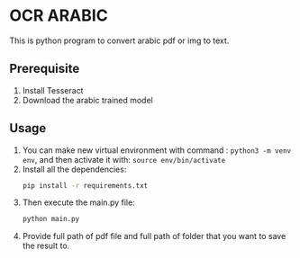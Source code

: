 # OCR ARABIC

This is python program to convert arabic pdf or img to text.

## Prerequisite

1. Install Tesseract
2. Download the arabic trained model

## Usage

1. You can make new virtual environment with command : `python3 -m venv env`, and then activate it with: `source env/bin/activate`
2. Install all the dependencies:
   ```bash
   pip install -r requirements.txt
   ```
3. Then execute the main.py file:
   ```bash
   python main.py
   ```
4. Provide full path of pdf file and full path of folder that you want to save the result to.
